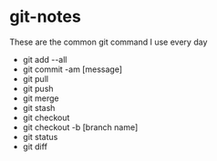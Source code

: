 # git-notes
These are the common git command I use every day

- git add --all
- git commit -am [message]
- git pull
- git push
- git merge
- git stash
- git checkout
- git checkout -b [branch name]
- git status
- git diff
